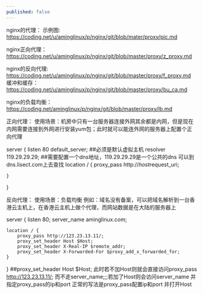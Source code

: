 ```yaml
---
published: false
---
```

nginx的代理：
示例图:
https://coding.net/u/aminglinux/p/nginx/git/blob/mater/proxy/pic.md

nginx正向代理：
https://coding.net/u/aminglinux/p/nginx/git/blob/master/proxy/z_proxy.md 

nginx的反向代理:
https://coding.net/u/aminglinux/p/nginx/git/blob/master/proxy/f_proxy.md
缓冲和缓存：https://coding.net/u/aminglinux/p/nginx/git/blob/master/proxy/bu_ca.md

nginx的负载均衡：
https://coding.net/aminglinux/p/nginx/git/blob/master/proxy/lb.md



正向代理：
使用场景：机房中只有一台服务器连接外网其余都是内网，但是现在内网需要连接到外网进行安装yum包；此时就可以能连外网的服务器上配置个正向代理

server {
	listen 80 default_server;   ##必须是默认虚拟主机
	resolver 119.29.29.29;    ##需要配置一个dns地址，119.29.29.29是一个公共的dns 可以到dns.lisect.com上去查找
	location / {
		proxy_pass http://$host$request_uri;  
	
	}
}




反向代理：
使用场景：负载均衡 例如：域名没有备案，可以把域名解析到一台香港云主机上，在香港云主机上做个代理，而网站数据是在大陆的服务器上

server {
	listen 80;
	server_name aminglinux.com;
	
	location / {
		proxy_pass http://123.23.13.11/;
		proxy_set_header Host $Host;
		proxy_set_header X-Real-IP $remote_addr;
		proxy_set_header X-Forwarded-For $proxy_add_x_forwarded_for;
	}
}
##proxy_set_header Host $Host;  此时若不加Host则就会直接访问proxy_pass http://123.23.13.11/; 而不走server_name;;;若加了Host则会访问server_name 并指定proxy_pass的ip和port
正常的写法是proxy_pass配置ip和port 并打开Host   